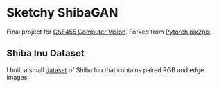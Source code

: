 # Sketchy ShibaGAN
Final project for [CSE455 Computer Vision](https://courses.cs.washington.edu/courses/cse455/19au/). Forked from [Pytorch pix2pix](https://github.com/junyanz/pytorch-CycleGAN-and-pix2pix).

## Shiba Inu Dataset
I built a small [dataset](https://drive.google.com/file/d/1qJPXN8rIq78y186MaPUXf_jiLNV7P0xf/view?usp=sharing) of Shiba Inu that contains paired RGB and edge images.

